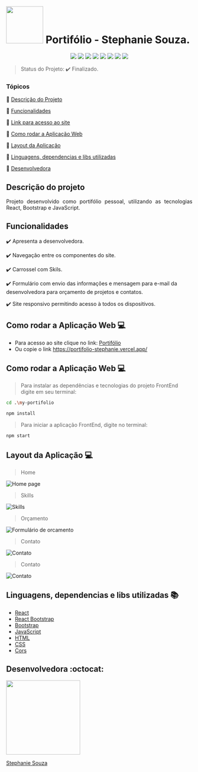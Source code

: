 <h1 aling="center">
<img src="https://github.com/user-attachments/assets/939c45ef-44cf-4a5a-9e3a-ac86b48c8802" width=100>  Portifólio - Stephanie Souza.</h1>

<p align="center">
  <img src="https://img.shields.io/static/v1?label=React&message=framework&color=blue&style=for-the-badge&logo=React"/>
  <img src="http://img.shields.io/static/v1?label=License&message=MIT&color=green&style=for-the-badge"/>
  <img src="http://img.shields.io/static/v1?label=JavaScript&message=linguage&color=yellow&style=for-the-badge&logo=JavaScript"/>
  <img src="http://img.shields.io/static/v1?label=HTML&message=5&color=red&style=for-the-badge&logo=HTML5"/>
  <img src="http://img.shields.io/static/v1?label=CSS&message=3&color=blue&style=for-the-badge&logo=CSS3"/>
  <img src="http://img.shields.io/static/v1?label=Bootstrap&message=Framework&color=blue&style=for-the-badge&logo=Bootstrap"/>
  <img src="http://img.shields.io/static/v1?label=ReactBootstrap&message=Framework&color=purple&style=for-the-badge&logo=ReactBootstrap"/>
  <img src="http://img.shields.io/static/v1?label=STATUS&message=Finalizado&color=green&style=for-the-badge"/>
</p>

> Status do Projeto: ✔️ Finalizado.

### Tópicos 

:small_blue_diamond: [Descrição do Projeto](#descrição-do-projeto)

:small_blue_diamond: [Funcionalidades](#funcionalidades)

:small_blue_diamond: [Link para acesso ao site](#link-para-acesso-ao-site-computer)

:small_blue_diamond: [Como rodar a Aplicação Web](#como-rodar-a-aplicação-web-computer)

:small_blue_diamond: [Layout da Aplicação](#layout-da-aplicação-computer)

:small_blue_diamond: [Linguagens, dependencias e libs utilizadas](#linguagens-dependencias-e-libs-utilizadas-books)

:small_blue_diamond: [Desenvolvedora](#desenvolvedora-octocat)

## Descrição do projeto 

<p align="justify">
Projeto desenvolvido como portifólio pessoal, utilizando as tecnologias React, Bootstrap e JavaScript.
</p>
<p></p>

## Funcionalidades

:heavy_check_mark: Apresenta a desenvolvedora. 

:heavy_check_mark: Navegação entre os componentes do site.

:heavy_check_mark: Carrossel com Skils.

:heavy_check_mark: Formulário com envio das informações e mensagem para e-mail da desenvolvedora para orçamento de projetos e contatos.

:heavy_check_mark: Site responsivo permitindo acesso à todos os dispositivos.
<p></p>

## Como rodar a Aplicação Web :computer:
- Para acesso ao site clique no link: [Portifólio](https://portifolio-stephanie.vercel.app/)
- Ou copie o link https://portifolio-stephanie.vercel.app/
 <p></p>
  
## Como rodar a Aplicação Web :computer:
> Para instalar as dependências e tecnologias do projeto FrontEnd digite em seu terminal:
```sh
cd .\my-portifolio
```
```sh
npm install
```
> Para iniciar a aplicação FrontEnd, digite no terminal:
```sh
npm start
```
<p></p>

## Layout da Aplicação :computer:
> Home
<img src="https://github.com/user-attachments/assets/39b6bc4d-8454-497d-9802-3bd2b84442c1" alt="Home page"/>

> Skills
<img src="https://github.com/user-attachments/assets/25e8ede3-466c-4964-9077-6a8d533b2025" alt="Skills"/>

> Orçamento
<img src="https://github.com/user-attachments/assets/d29233c2-fca4-483c-9569-732690d31d22" alt="Formulário de orcamento"/>

> Contato
<img src="https://github.com/user-attachments/assets/8b9ee2f5-1ead-4c7a-bbe9-ffd27c22d78d" alt="Contato"/>

> Contato
<img src="https://github.com/user-attachments/assets/8b9ee2f5-1ead-4c7a-bbe9-ffd27c22d78d" alt="Contato"/>

## Linguagens, dependencias e libs utilizadas :books:

- [React](https://legacy.reactjs.org/docs/getting-started.html)
- [React Bootstrap](https://react-bootstrap.netlify.app/docs/components/accordion)
- [Bootstrap](https://getbootstrap.com/docs/5.3/getting-started/introduction/)
- [JavaScript](https://developer.mozilla.org/pt-BR/docs/Web/JavaScript)
- [HTML](https://developer.mozilla.org/pt-BR/docs/Web/HTML)
- [CSS](https://developer.mozilla.org/pt-BR/docs/Web/CSS)
- [Cors](https://www.npmjs.com/package/cors)

## Desenvolvedora :octocat:

[<img src="https://github.com/StephanieSouzaC.png" width=200><br><p>Stephanie Souza</p>](https://www.linkedin.com/in/stephanie-souza-83a18b239/)
